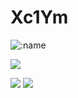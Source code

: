 # Xc1Ym

![:name](https://count.getloli.com/get/@Xc1Ym??theme=gelbooru-h)

![](https://img.shields.io/badge/Cyber%20security-Red%20%26%20Blue%20Team-green)

![](https://github-readme-stats.vercel.app/api/top-langs/?username=Xc1Ym&locale=cn&hide_title)
![](https://github-readme-stats.vercel.app/api?username=Xc1Ym&hide_title=true)
